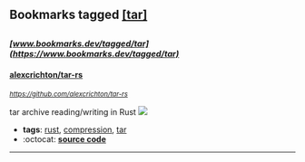 ## Bookmarks tagged [[tar]](https://www.bookmarks.dev?q=[tar])

_<sup><sup>[www.bookmarks.dev/tagged/tar](https://www.bookmarks.dev/tagged/tar)</sup></sup>_
---
#### [alexcrichton/tar-rs](https://github.com/alexcrichton/tar-rs)
_<sup>https://github.com/alexcrichton/tar-rs</sup>_

tar archive reading/writing in Rust [<img src="https://api.travis-ci.org/alexcrichton/tar-rs.svg?branch=master">](https://travis-ci.org/alexcrichton/tar-rs)
* **tags**: [rust](../tagged/rust.md), [compression](../tagged/compression.md), [tar](../tagged/tar.md)
* :octocat: **[source code](https://github.com/alexcrichton/tar-rs)**
---
